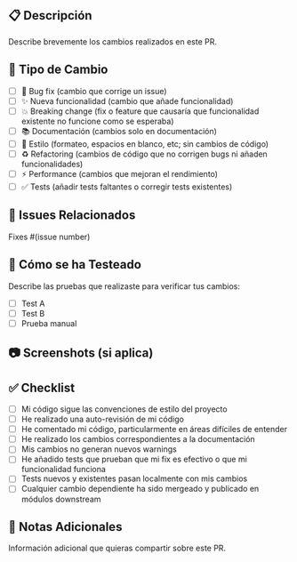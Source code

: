 ## 📋 Descripción

Describe brevemente los cambios realizados en este PR.

## 🎯 Tipo de Cambio

- [ ] 🐛 Bug fix (cambio que corrige un issue)
- [ ] ✨ Nueva funcionalidad (cambio que añade funcionalidad)
- [ ] 💥 Breaking change (fix o feature que causaría que funcionalidad existente no funcione como se esperaba)
- [ ] 📚 Documentación (cambios solo en documentación)
- [ ] 🎨 Estilo (formateo, espacios en blanco, etc; sin cambios de código)
- [ ] ♻️ Refactoring (cambios de código que no corrigen bugs ni añaden funcionalidades)
- [ ] ⚡ Performance (cambios que mejoran el rendimiento)
- [ ] ✅ Tests (añadir tests faltantes o corregir tests existentes)

## 🔗 Issues Relacionados

Fixes #(issue number)

## 🧪 Cómo se ha Testeado

Describe las pruebas que realizaste para verificar tus cambios:

- [ ] Test A
- [ ] Test B
- [ ] Prueba manual

## 📷 Screenshots (si aplica)

## ✅ Checklist

- [ ] Mi código sigue las convenciones de estilo del proyecto
- [ ] He realizado una auto-revisión de mi código
- [ ] He comentado mi código, particularmente en áreas difíciles de entender
- [ ] He realizado los cambios correspondientes a la documentación
- [ ] Mis cambios no generan nuevos warnings
- [ ] He añadido tests que prueban que mi fix es efectivo o que mi funcionalidad funciona
- [ ] Tests nuevos y existentes pasan localmente con mis cambios
- [ ] Cualquier cambio dependiente ha sido mergeado y publicado en módulos downstream

## 📝 Notas Adicionales

Información adicional que quieras compartir sobre este PR.